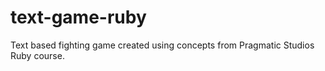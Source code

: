 text-game-ruby
==============

Text based fighting game created using concepts from Pragmatic Studios Ruby course.
